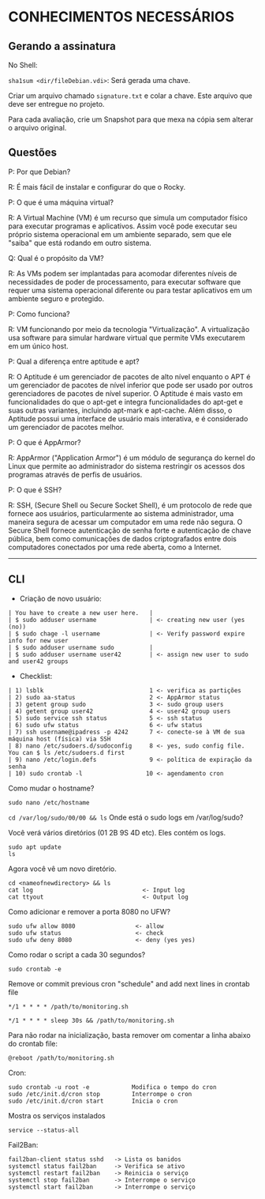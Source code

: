 # CONHECIMENTOS NECESSÁRIOS

## Gerando a assinatura

No Shell:

`sha1sum <dir/fileDebian.vdi>`: Será gerada uma chave.

Criar um arquivo chamado `signature.txt` e colar a chave. Este arquivo que deve ser entregue no projeto.

Para cada avaliação, crie um Snapshot para que mexa na cópia sem alterar o arquivo original.


## Questões

P: Por que Debian?

R: É mais fácil de instalar e configurar do que o Rocky.



P: O que é uma máquina virtual?

R: A Virtual Machine (VM) é um recurso que simula um computador físico para executar programas e aplicativos. Assim você pode executar seu próprio sistema operacional em um  ambiente separado, sem que ele "saiba" que está rodando em outro sistema.



Q: Qual é o propósito da VM?

R: As VMs podem ser implantadas para acomodar diferentes níveis de necessidades de poder de processamento, para executar software que requer uma sistema operacional diferente ou para testar aplicativos em um ambiente seguro e protegido.



P: Como funciona?

R: VM funcionando por meio da tecnologia "Virtualização". A virtualização usa software para simular hardware virtual que permite VMs executarem em um único host.



P: Qual a diferença entre aptitude e apt?

R: O Aptitude é um gerenciador de pacotes de alto nível enquanto o APT é um gerenciador de pacotes de nível inferior que pode ser usado por outros gerenciadores de pacotes de nível superior. O Aptitude é mais vasto em funcionalidades do que o apt-get e integra funcionalidades do apt-get e suas outras variantes, incluindo apt-mark e apt-cache. Além disso, o Aptitude possui uma interface de usuário mais interativa, e é considerado um gerenciador de pacotes melhor.



P: O que é AppArmor?

R: AppArmor ("Application Armor") é um módulo de segurança do kernel do Linux que permite ao administrador do sistema restringir os acessos dos programas através de perfis de usuários.



P: O que é SSH?

R: SSH, (Secure Shell ou Secure Socket Shell), é um protocolo de rede que fornece aos usuários, particularmente ao sistema administrador, uma maneira segura de acessar um computador em uma rede não segura. O Secure Shell fornece autenticação de senha forte e autenticação de chave pública, bem como comunicações de dados criptografados entre dois computadores conectados por uma rede aberta, como a Internet.



---

## CLI

- Criação de novo usuário:

```
| You have to create a new user here.   |
| $ sudo adduser username               | <- creating new user (yes (no))
| $ sudo chage -l username              | <- Verify password expire info for new user
| $ sudo adduser username sudo          |
| $ sudo adduser username user42        | <- assign new user to sudo and user42 groups
```

- Checklist:

```
| 1) lsblk                              1 <- verifica as partições
| 2) sudo aa-status                     2 <- AppArmor status
| 3) getent group sudo                  3 <- sudo group users
| 4) getent group user42                4 <- user42 group users
| 5) sudo service ssh status            5 <- ssh status
| 6) sudo ufw status                    6 <- ufw status
| 7) ssh username@ipadress -p 4242      7 <- conecte-se à VM de sua máquina host (física) via SSH
| 8) nano /etc/sudoers.d/sudoconfig     8 <- yes, sudo config file. You can $ ls /etc/sudoers.d first
| 9) nano /etc/login.defs               9 <- política de expiração da senha
| 10) sudo crontab -l                  10 <- agendamento cron
```

Como mudar o hostname?

`sudo nano /etc/hostname`



`cd /var/log/sudo/00/00 && ls`       Onde está o sudo logs em /var/log/sudo?

Você verá vários diretórios (01 2B 9S 4D etc). Eles contém os logs.

```
sudo apt update
ls
```

Agora você vê um novo diretório.

```
cd <nameofnewdirectory> && ls
cat log                               <- Input log                             
cat ttyout                            <- Output log
```

Como adicionar e remover a porta 8080 no UFW?

```
sudo ufw allow 8080                 <- allow
sudo ufw status                     <- check
sudo ufw deny 8080                  <- deny (yes yes)
```

Como rodar o script a cada 30 segundos?
                                         
`sudo crontab -e`
                                         
Remove or commit previous cron "schedule" and add next lines in crontab file

`*/1 * * * * /path/to/monitoring.sh`
                                        
`*/1 * * * * sleep 30s && /path/to/monitoring.sh`

Para não rodar na inicialização, basta remover om comentar a linha abaixo do crontab file:

`@reboot /path/to/monitoring.sh`

Cron:

```
sudo crontab -u root -e            Modifica o tempo do cron
sudo /etc/init.d/cron stop         Interrompe o cron
sudo /etc/init.d/cron start        Inicia o cron
```

Mostra os serviços instalados

`service --status-all`

Fail2Ban:

```
fail2ban-client status sshd   -> Lista os banidos
systemctl status fail2ban     -> Verifica se ativo
systemctl restart fail2ban    -> Reinicia o serviço
systemctl stop fail2ban       -> Interrompe o serviço
systemctl start fail2ban      -> Interrompe o serviço
```
